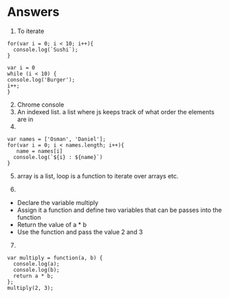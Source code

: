 # Answers
1) To iterate
```
for(var i = 0; i < 10; i++){
  console.log(`Sushi`);
}
```


```
var i = 0
while (i < 10) {
console.log('Burger');
i++;
}
```
2) Chrome console
3) An indexed list. a list where js keeps track of what order the elements are in
4)
```
var names = ['Osman', 'Daniel'];
for(var i = 0; i < names.length; i++){
   name = names[i]
  console.log(`${i} : ${name}`)
}
```
5)  array is a list, loop is a function to iterate over arrays etc.

6)
* Declare the variable multiply
* Assign it a function and define two variables that can be passes into the function
* Return the value of a \* b
* Use the function and pass the value 2 and 3
7)
```
var multiply = function(a, b) {
  console.log(a);
  console.log(b);
  return a * b;
};
multiply(2, 3);
```
